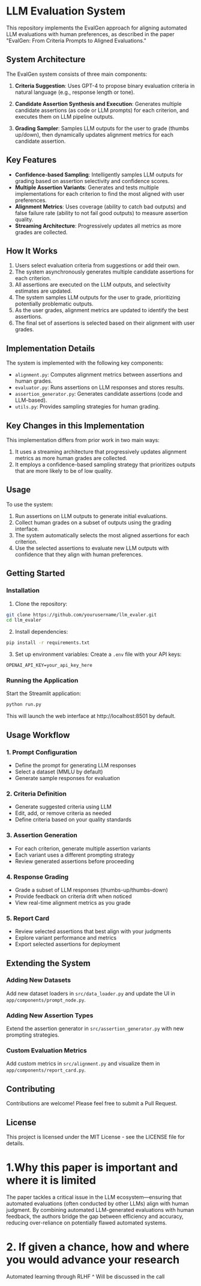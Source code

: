 # LLM Evaluation System

This repository implements the EvalGen approach for aligning automated LLM evaluations with human preferences, as described in the paper "EvalGen: From Criteria Prompts to Aligned Evaluations."

## System Architecture

The EvalGen system consists of three main components:

1. **Criteria Suggestion**: Uses GPT-4 to propose binary evaluation criteria in natural language (e.g., response length or tone).

2. **Candidate Assertion Synthesis and Execution**: Generates multiple candidate assertions (as code or LLM prompts) for each criterion, and executes them on LLM pipeline outputs.

3. **Grading Sampler**: Samples LLM outputs for the user to grade (thumbs up/down), then dynamically updates alignment metrics for each candidate assertion.

## Key Features

- **Confidence-based Sampling**: Intelligently samples LLM outputs for grading based on assertion selectivity and confidence scores.
- **Multiple Assertion Variants**: Generates and tests multiple implementations for each criterion to find the most aligned with user preferences.
- **Alignment Metrics**: Uses coverage (ability to catch bad outputs) and false failure rate (ability to not fail good outputs) to measure assertion quality.
- **Streaming Architecture**: Progressively updates all metrics as more grades are collected.

## How It Works

1. Users select evaluation criteria from suggestions or add their own.
2. The system asynchronously generates multiple candidate assertions for each criterion.
3. All assertions are executed on the LLM outputs, and selectivity estimates are updated.
4. The system samples LLM outputs for the user to grade, prioritizing potentially problematic outputs.
5. As the user grades, alignment metrics are updated to identify the best assertions.
6. The final set of assertions is selected based on their alignment with user grades.

## Implementation Details

The system is implemented with the following key components:

- `alignment.py`: Computes alignment metrics between assertions and human grades.
- `evaluator.py`: Runs assertions on LLM responses and stores results.
- `assertion_generator.py`: Generates candidate assertions (code and LLM-based).
- `utils.py`: Provides sampling strategies for human grading.

## Key Changes in this Implementation

This implementation differs from prior work in two main ways:

1. It uses a streaming architecture that progressively updates alignment metrics as more human grades are collected.
2. It employs a confidence-based sampling strategy that prioritizes outputs that are more likely to be of low quality.

## Usage

To use the system:

1. Run assertions on LLM outputs to generate initial evaluations.
2. Collect human grades on a subset of outputs using the grading interface.
3. The system automatically selects the most aligned assertions for each criterion.
4. Use the selected assertions to evaluate new LLM outputs with confidence that they align with human preferences.

## Getting Started

### Installation

1. Clone the repository:
```bash
git clone https://github.com/yourusername/llm_evaler.git
cd llm_evaler
```

2. Install dependencies:
```bash
pip install -r requirements.txt
```

3. Set up environment variables:
Create a `.env` file with your API keys:
```
OPENAI_API_KEY=your_api_key_here
```

### Running the Application

Start the Streamlit application:
```bash
python run.py
```

This will launch the web interface at http://localhost:8501 by default.

## Usage Workflow

### 1. Prompt Configuration
- Define the prompt for generating LLM responses
- Select a dataset (MMLU by default)
- Generate sample responses for evaluation

### 2. Criteria Definition
- Generate suggested criteria using LLM
- Edit, add, or remove criteria as needed
- Define criteria based on your quality standards

### 3. Assertion Generation
- For each criterion, generate multiple assertion variants
- Each variant uses a different prompting strategy
- Review generated assertions before proceeding

### 4. Response Grading
- Grade a subset of LLM responses (thumbs-up/thumbs-down)
- Provide feedback on criteria drift when noticed
- View real-time alignment metrics as you grade

### 5. Report Card
- Review selected assertions that best align with your judgments
- Explore variant performance and metrics
- Export selected assertions for deployment


## Extending the System

### Adding New Datasets
Add new dataset loaders in `src/data_loader.py` and update the UI in `app/components/prompt_node.py`.

### Adding New Assertion Types
Extend the assertion generator in `src/assertion_generator.py` with new prompting strategies.

### Custom Evaluation Metrics
Add custom metrics in `src/alignment.py` and visualize them in `app/components/report_card.py`.

## Contributing

Contributions are welcome! Please feel free to submit a Pull Request.

## License

This project is licensed under the MIT License - see the LICENSE file for details.


# 1.Why this paper is important and where it is limited
The paper tackles a critical issue in the LLM ecosystem—ensuring that automated evaluations (often conducted by other LLMs) align with human judgment. By combining automated LLM-generated evaluations with human feedback, the authors bridge the gap between efficiency and accuracy, reducing over-reliance on potentially flawed automated systems.

# 2.⁠ ⁠If given a chance, how and where you would advance your research
Automated learning through RLHF ^ Will be discussed in the call



